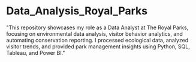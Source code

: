 # Data_Analysis_Royal_Parks
"This repository showcases my role as a Data Analyst at The Royal Parks, focusing on environmental data analysis, visitor behavior analytics, and automating conservation reporting. I processed ecological data, analyzed visitor trends, and provided park management insights using Python, SQL, Tableau, and Power BI."
